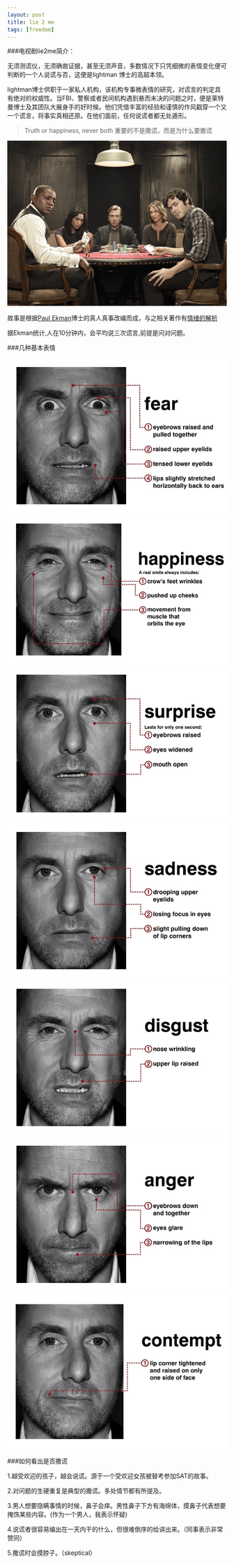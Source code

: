 ```yaml
---
layout: post
title: lie 2 me
tags: [freedom]
---
```


###电视剧lie2me简介：


无须测谎仪，无须确凿证据，甚至无须声音，多数情况下只凭细微的表情变化便可判断的一个人说谎与否，这便是lightman 博士的高超本领。

lightman博士供职于一家私人机构，该机构专事微表情的研究，对谎言的判定具有绝对的权威性。当FBI、警察或者民间机构遇到悬而未决的问题之时，便是莱特曼博士及其团队大展身手的好时候。他们凭借丰富的经验和谨慎的作风戳穿一个又一个谎言，将事实真相还原。在他们面前，任何说谎者都无处遁形。


> Truth or happiness, never both
> 重要的不是撒谎，而是为什么要撒谎

![主角](/images/lie2me/p541284540.jpg)

故事是根据[Paul Ekman](http://en.wikipedia.org/wiki/Paul_Ekman)博士的真人真事改编而成，与之相关著作有[情绪的解析](http://product.dangdang.com/product.aspx?product_id=20124883&ref=customer-0-B)

据Ekman统计,人在10分钟内，会平均说三次谎言,前提是问对问题。

###几种基本表情

![face](/images/lie2me/p541293508.jpg)
![face](/images/lie2me/p541293134.jpg)
![face](/images/lie2me/p541290633.jpg)
![face](/images/lie2me/p541293757.jpg)
![face](/images/lie2me/p541293883.jpg)
![face](/images/lie2me/p541294241.jpg)
![face](/images/lie2me/p541294345.jpg)

###如何看出是否撒谎

1.越受欢迎的孩子，越会说谎。源于一个受欢迎女孩被替考参加SAT的故事。 

2.对问题的生硬重复是典型的撒谎。多处情节都有所提及。

3.男人想要隐瞒事情的时候，鼻子会痒。男性鼻子下方有海绵体，摸鼻子代表想要掩饰某些内容。(作为一个男人，我表示怀疑)

4.说谎者很容易编出在一天内干的什么，但很难倒序的给讲出来。（同事表示非常赞同）

5.撒谎时会摸脖子。（skeptical）
